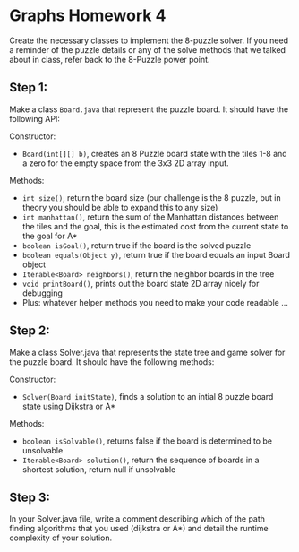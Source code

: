 # Graphs Homework 4

Create the necessary classes to implement the 8-puzzle solver.  If you need a reminder of the puzzle details or any of the solve methods that we talked about in class, refer back to the 8-Puzzle power point.

## Step 1:

Make a class `Board.java` that represent the puzzle board.  It should have the following API:

Constructor:
- `Board(int[][] b)`, creates an 8 Puzzle board state with the tiles 1-8 and a zero for the empty space from the 3x3 2D array input.

Methods:
- `int size()`, return the board size (our challenge is the 8 puzzle, but in theory you should be able to expand this to any size)
- `int manhattan()`, return the sum of the Manhattan distances between the tiles and the goal, this is the estimated cost from the current state to the goal for A*
- `boolean isGoal()`, return true if the board is the solved puzzle
- `boolean equals(Object y)`, return true if the board equals an input Board object
- `Iterable<Board> neighbors()`, return the neighbor boards in the tree
- `void printBoard()`, prints out the board state 2D array nicely for debugging
- Plus: whatever helper methods you need to make your code readable ...

## Step 2:

Make a class Solver.java that represents the state tree and game solver for the puzzle board.  It should have the following methods:

Constructor:
- `Solver(Board initState)`, finds a solution to an intial 8 puzzle board state using Dijkstra or A*

Methods:
- `boolean isSolvable()`, returns false if the board is determined to be unsolvable
- `Iterable<Board> solution()`, return the sequence of boards in a shortest solution, return null if unsolvable

## Step 3:

In your Solver.java file, write a comment describing which of the path finding algorithms that you used (dijkstra or A*) and detail the runtime complexity of your solution.
